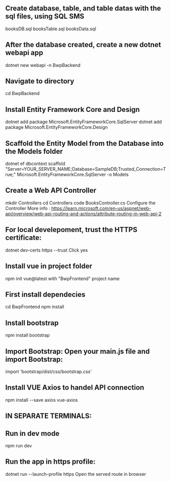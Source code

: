 ## Create database, table, and table datas with the sql files, using SQL SMS
booksDB.sql
booksTable.sql
booksData.sql

## After the database created, create a new dotnet webapi app
dotnet new webapi -n BwpBackend

## Navigate to directory
cd BwpBackend

## Install Entity Framework Core and Design
dotnet add package Microsoft.EntityFrameworkCore.SqlServer
dotnet add package Microsoft.EntityFrameworkCore.Design

## Scaffold the Entity Model from the Database into the Models folder
dotnet ef dbcontext scaffold "Server=YOUR_SERVER_NAME;Database=SampleDB;Trusted_Connection=True;" Microsoft.EntityFrameworkCore.SqlServer -o Models

## Create a Web API Controller
mkdir Controllers
cd Controllers
code BooksController.cs
Configure the Controller
More info : https://learn.microsoft.com/en-us/aspnet/web-api/overview/web-api-routing-and-actions/attribute-routing-in-web-api-2

## For local develepoment, trust the HTTPS certificate:
dotnet dev-certs https --trust
Click yes

## Install vue in project folder
npm init vue@latest with "BwpFrontend" project name

## First install dependecies
cd BwpFrontend
npm install

## Install bootstrap
npm install bootstrap

## Import Bootstrap: Open your main.js file and import Bootstrap:
import 'bootstrap/dist/css/bootstrap.css'

## Install VUE Axios to handel API connection
npm install --save axios vue-axios

<!-- ## Install VUEX
npm install vuex@next --save -->

## IN SEPARATE TERMINALS:
## Run in dev mode
npm run dev

## Run the app in https profile:
dotnet run --launch-profile https
Open the served route in browser

<!-- ## Run the app in http profile:
Comment out app.UseHttpsRedirection(); line in Program.cs
dotnet run -->